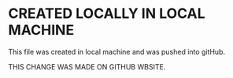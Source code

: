 # CREATED LOCALLY IN LOCAL MACHINE
This file was created in local machine and was pushed into gitHub.

THIS CHANGE WAS MADE ON GITHUB WBSITE.
